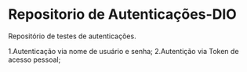 # Repositorio de Autenticações-DIO
Repositório de testes de autenticações.

1.Autenticação via nome de usuário e senha;
2.Autentição via Token de acesso pessoal;
